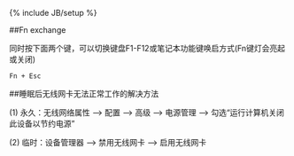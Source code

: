 ﻿---
layout: post
category : records 
tagline: "Supporting tagline"
tags : [thinkpad]
---
{% include JB/setup %}

##Fn exchange

同时按下面两个键，可以切换键盘F1-F12或笔记本功能键唤启方式(Fn键灯会亮起或关闭)

	Fn + Esc

##睡眠后无线网卡无法正常工作的解决方法

(1) 永久：无线网络属性 --> 配置 --> 高级 --> 电源管理 --> 勾选“运行计算机关闭此设备以节约电源”

(2) 临时：设备管理器 --> 禁用无线网卡 --> 启用无线网卡
